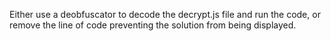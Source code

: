 Either use a deobfuscator to decode the decrypt.js file and run the code, or remove the line of code preventing the solution from being displayed. 

